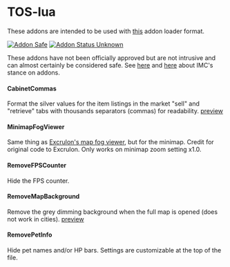 # TOS-lua
These addons are intended to be used with [this](https://github.com/Excrulon/Tree-of-Savior-Lua-Mods) addon loader format.

[![Addon Safe](https://cdn.rawgit.com/lubien/awesome-tos/master/badges/addon-safe.svg)](https://github.com/lubien/awesome-tos#addons-badges)  [![Addon Status Unknown](https://cdn.rawgit.com/lubien/awesome-tos/master/badges/addon-unknown.svg)](https://github.com/lubien/awesome-tos#addons-badges) 

These addons have not been officially approved but are not intrusive and can almost certainly be considered safe. See [here](https://forum.treeofsavior.com/t/stance-on-addons/141262/3) and [here](https://forum.treeofsavior.com/t/stance-on-addons/141262/24) about IMC's stance on addons.

#### CabinetCommas
Format the silver values for the item listings in the market "sell" and "retrieve" tabs with thousands separators (commas) for readability. [preview](https://i.imgur.com/0jnNGxx.png)

#### MinimapFogViewer
Same thing as [Excrulon's map fog viewer](https://github.com/Excrulon/Tree-of-Savior-Lua-Mods/blob/master/addons/mapfogviewer/mapfogviewer.lua), but for the minimap. Credit for original code to Excrulon. Only works on minimap zoom setting x1.0.

#### RemoveFPSCounter
Hide the FPS counter.

#### RemoveMapBackground
Remove the grey dimming background when the full map is opened (does not work in cities). [preview](https://i.imgur.com/IfcOlo9.jpg)

#### RemovePetInfo
Hide pet names and/or HP bars. Settings are customizable at the top of the file.
